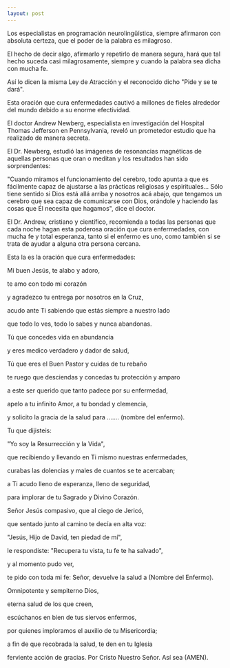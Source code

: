 ```yaml
---
layout: post
---
```


Los especialistas en programación neurolingüística, siempre afirmaron con absoluta certeza, que el poder de la palabra es milagroso.


El hecho de decir algo, afirmarlo y repetirlo de manera segura, hará que tal hecho suceda casi milagrosamente, siempre y cuando la palabra sea dicha con mucha fe.



Así lo dicen la misma Ley de Atracción y el reconocido dicho "Pide y se te dará".



Esta oración que cura enfermedades cautivó a millones de fieles alrededor del mundo debido a su enorme efectividad.



El doctor Andrew Newberg, especialista en investigación del Hospital Thomas Jefferson en Pennsylvania, reveló un prometedor estudio que ha realizado de manera secreta.

El Dr. Newberg, estudió las imágenes de resonancias magnéticas de aquellas personas que oran o meditan y los resultados han sido sorprendentes:



"Cuando miramos el funcionamiento del cerebro, todo apunta a que es fácilmente capaz de ajustarse a las prácticas religiosas y espirituales... Sólo tiene sentido si Dios está allá arriba y nosotros acá abajo, que tengamos un cerebro que sea capaz de comunicarse con Dios, orándole y haciendo las cosas que Él necesita que hagamos", dice el doctor.



El Dr. Andrew, cristiano y científico, recomienda a todas las personas que cada noche hagan esta poderosa oración que cura enfermedades, con mucha fe y total esperanza, tanto si el enfermo es uno, como también si se trata de ayudar a alguna otra persona cercana.


Esta la es la oración que cura enfermedades:

Mi buen Jesús, te alabo y adoro,

te amo con todo mi corazón

y agradezco tu entrega por nosotros en la Cruz,

acudo ante Ti sabiendo que estás siempre a nuestro lado

que todo lo ves, todo lo sabes y nunca abandonas.

Tú que concedes vida en abundancia

y eres medico verdadero y dador de salud,

Tú que eres el Buen Pastor y cuidas de tu rebaño

te ruego que desciendas y concedas tu protección y amparo

a este ser querido que tanto padece por su enfermedad,

apelo a tu infinito Amor, a tu bondad y clemencia,

y solicito la gracia de la salud para ....... (nombre del enfermo).

Tu que dijisteis:

"Yo soy la Resurrección y la Vida",

que recibiendo y llevando en Ti mismo nuestras enfermedades,

curabas las dolencias y males de cuantos se te acercaban;

a Ti acudo lleno de esperanza, lleno de seguridad,

para implorar de tu Sagrado y Divino Corazón.

Señor Jesús compasivo, que al ciego de Jericó,

que sentado junto al camino te decía en alta voz:

"Jesús, Hijo de David, ten piedad de mí",

le respondiste: "Recupera tu vista, tu fe te ha salvado",

y al momento pudo ver,

te pido con toda mi fe: Señor, devuelve la salud a (Nombre del Enfermo).

Omnipotente y sempiterno Dios,

eterna salud de los que creen,

escúchanos en bien de tus siervos enfermos,

por quienes imploramos el auxilio de tu Misericordia;

a fin de que recobrada la salud, te den en tu Iglesia

ferviente acción de gracias. Por Cristo Nuestro Señor. Así sea (AMEN).
